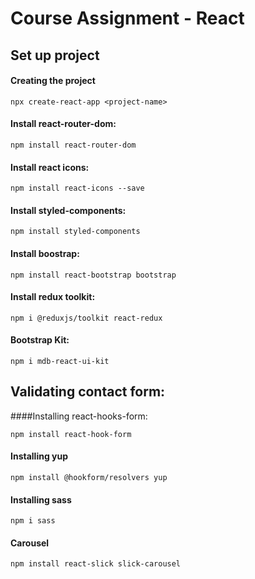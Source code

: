 # Course Assignment - React


## Set up project
#### Creating the project
```
npx create-react-app <project-name>
```

#### Install react-router-dom:
```
npm install react-router-dom
```

#### Install react icons:
```
npm install react-icons --save
````

#### Install styled-components: 
```
npm install styled-components
```

#### Install boostrap:
```
npm install react-bootstrap bootstrap
```


#### Install redux toolkit:
```
npm i @reduxjs/toolkit react-redux
```


#### Bootstrap Kit:
```
npm i mdb-react-ui-kit
```


## Validating contact form:
####Installing react-hooks-form:
```
npm install react-hook-form
```


#### Installing yup 
```
npm install @hookform/resolvers yup
```


#### Installing sass
```
npm i sass
```

#### Carousel
```
npm install react-slick slick-carousel
```
